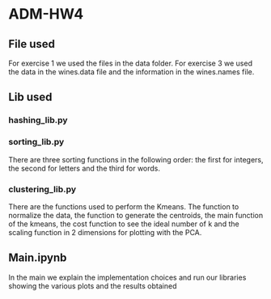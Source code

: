 # ADM-HW4

## File used
For exercise 1 we used the files in the data folder.
For exercise 3 we used the data in the wines.data file and the information in the wines.names file.

## Lib used
### hashing_lib.py

### sorting_lib.py
There are three sorting functions in the following order: the first for integers, the second for letters and the third for words.
### clustering_lib.py
There are the functions used to perform the Kmeans.
The function to normalize the data, the function to generate the centroids, the main function of the kmeans,
the cost function to see the ideal number of k and the scaling function in 2 dimensions for plotting with the PCA.
## Main.ipynb
In the main we explain the implementation choices and run our libraries showing the various plots and the results obtained
